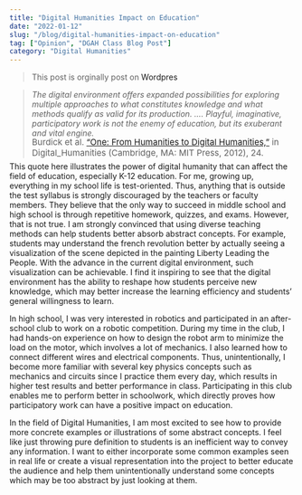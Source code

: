 ```yaml
---
title: "Digital Humanities Impact on Education"
date: "2022-01-12"
slug: "/blog/digital-humanities-impact-on-education"
tag: ["Opinion", "DGAH Class Blog Post"]
category: "Digital Humanities"
---
```


<blockquote class = "origin"> <p>This post is orginally post on <a herf="https://hh2022.amason.sites.carleton.edu/week-2/digital-humanitys-impact-on-education/">Wordpres</a></p></blockquote>

> <em>The digital environment offers expanded possibilities for exploring multiple approaches to what constitutes knowledge and what methods qualify as valid for its production. …. Playful, imaginative, participatory work is not the enemy of education, but its exuberant and vital engine.</em><p style="font-size: 15px; margin-top: -1rem;margin-bottom: -0.5rem;">Burdick et al. <a href="https://www.dropbox.com/s/zcfhiphslciqe2k/9248.pdf?dl=1">“One: From Humanities to Digital Humanities,”</a> in Digital_Humanities (Cambridge, MA: MIT Press, 2012), 24.</p>

This quote here illustrates the power of digital humanity that can affect the field of education, especially K-12 education. For me, growing up, everything in my school life is test-oriented. Thus, anything that is outside the test syllabus is strongly discouraged by the teachers or faculty members. They believe that the only way to succeed in middle school and high school is through repetitive homework, quizzes, and exams. However, that is not true. I am strongly convinced that using diverse teaching methods can help students better absorb abstract concepts. For example, students may understand the french revolution better by actually seeing a visualization of the scene depicted in the painting Liberty Leading the People. With the advance in the current digital environment, such visualization can be achievable. I find it inspiring to see that the digital environment has the ability to reshape how students perceive new knowledge, which may better increase the learning efficiency and students’ general willingness to learn.

In high school, I was very interested in robotics and participated in an after-school club to work on a robotic competition. During my time in the club, I had hands-on experience on how to design the robot arm to minimize the load on the motor, which involves a lot of mechanics. I also learned how to connect different wires and electrical components. Thus, unintentionally, I become more familiar with several key physics concepts such as mechanics and circuits since I practice them every day, which results in higher test results and better performance in class. Participating in this club enables me to perform better in schoolwork, which directly proves how participatory work can have a positive impact on education.

In the field of Digital Humanities, I am most excited to see how to provide more concrete examples or illustrations of some abstract concepts. I feel like just throwing pure definition to students is an inefficient way to convey any information. I want to either incorporate some common examples seen in real life or create a visual representation into the project to better educate the audience and help them unintentionally understand some concepts which may be too abstract by just looking at them.

